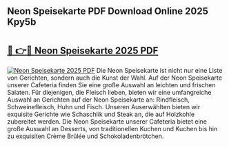 ## Neon Speisekarte PDF Download Online 2025 Kpy5b

# <h2><a href="http://gc8ieb.nevu.top/?p=Neon+Speisekarte">🔗 👉🔴 Neon Speisekarte 2025 PDF</a></h2>

[![Neon Speisekarte 2025 PDF](https://i.imgur.com/dBaPXMq.png)](http://gc8ieb.nevu.top/?p=Neon+Speisekarte)
Die Neon Speisekarte ist nicht nur eine Liste von Gerichten, sondern auch die Kunst der Wahl. Auf der Neon Speisekarte unserer Cafeteria finden Sie eine große Auswahl an leichten und frischen Salaten. Für diejenigen, die Fleisch lieben, bieten wir eine umfangreiche Auswahl an Gerichten auf der Neon Speisekarte an: Rindfleisch, Schweinefleisch, Huhn und Fisch. Unseren Auserwählten bieten wir exquisite Gerichte wie Schaschlik und Steak an, die auf Holzkohle zubereitet werden. Die Neon Speisekarte unserer Cafeteria bietet eine große Auswahl an Desserts, von traditionellen Kuchen und Kuchen bis hin zu exquisiten Crème Brûlée und Schokoladenbrötchen.
